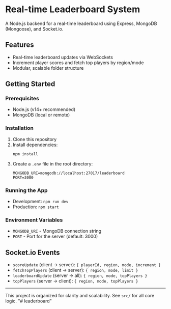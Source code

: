 # Real-time Leaderboard System

A Node.js backend for a real-time leaderboard using Express, MongoDB (Mongoose), and Socket.io.

## Features

- Real-time leaderboard updates via WebSockets
- Increment player scores and fetch top players by region/mode
- Modular, scalable folder structure

## Getting Started

### Prerequisites

- Node.js (v14+ recommended)
- MongoDB (local or remote)

### Installation

1. Clone this repository
2. Install dependencies:
   ```bash
   npm install
   ```
3. Create a `.env` file in the root directory:
   ```env
   MONGODB_URI=mongodb://localhost:27017/leaderboard
   PORT=3000
   ```

### Running the App

- Development: `npm run dev`
- Production: `npm start`

### Environment Variables

- `MONGODB_URI` - MongoDB connection string
- `PORT` - Port for the server (default: 3000)

## Socket.io Events

- `scoreUpdate` (client → server): `{ playerId, region, mode, increment }`
- `fetchTopPlayers` (client → server): `{ region, mode, limit }`
- `leaderboardUpdate` (server → all): `{ region, mode, topPlayers }`
- `topPlayers` (server → client): `{ region, mode, topPlayers }`

---

This project is organized for clarity and scalability. See `src/` for all core logic.
"# leaderboard" 
